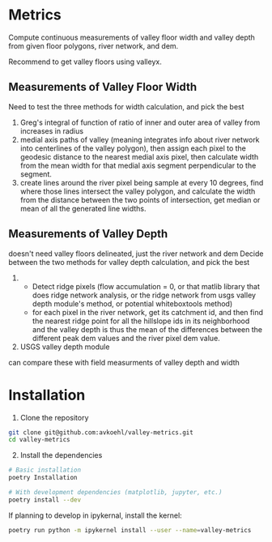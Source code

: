 # Metrics

Compute continuous measurements of valley floor width and valley depth from given floor polygons, river network, and dem.

Recommend to get valley floors using valleyx.

## Measurements of Valley Floor Width

Need to test the three methods for width calculation, and pick the best

1. Greg's integral of function of ratio of inner and outer area of valley from increases in radius
2. medial axis paths of valley (meaning integrates info about river network into centerlines of the valley polygon), then assign each pixel to the geodesic distance to the nearest medial axis pixel, then calculate width from the mean width for that medial axis segment perpendicular to the segment.
3. create lines around the river pixel being sample at every 10 degrees, find where those lines intersect the valley polygon, and calculate the width from the distance between the two points of intersection, get median or mean of all the generated line widths.

## Measurements of Valley Depth

doesn't need valley floors delineated, just the river network and dem
Decide between the two methods for valley depth calculation, and pick the best

1. 
    + Detect ridge pixels (flow accumulation = 0, or that matlib library that does ridge network analysis, or the ridge network from usgs valley depth module's method, or potential whiteboxtools method) 
    + for each pixel in the river network, get its catchment id, and then find the nearest ridge point for all the hillslope ids in its neighborhood and the valley depth is thus the mean of the differences between the different peak dem values and the river pixel dem value.
2. USGS valley depth module

can compare these with field measurments of valley depth and width

# Installation

1. Clone the repository

```bash
git clone git@github.com:avkoehl/valley-metrics.git
cd valley-metrics 
```

2. Install the dependencies

```bash
# Basic installation
poetry Installation

# With development dependencies (matplotlib, jupyter, etc.)
poetry install --dev
```

If planning to develop in ipykernal, install the kernel:

```bash
poetry run python -m ipykernel install --user --name=valley-metrics
```

